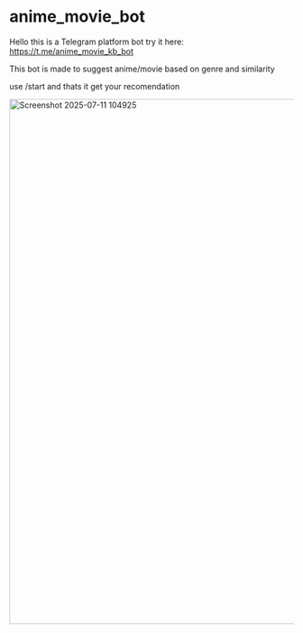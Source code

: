 # anime_movie_bot

Hello this is a Telegram platform bot try it here: https://t.me/anime_movie_kb_bot

This bot is made to suggest anime/movie based on genre and similarity

use /start and thats it get your recomendation

<img width="1446" height="929" alt="Screenshot 2025-07-11 104925" src="https://github.com/user-attachments/assets/0fd6172a-5d70-4035-a2d2-41a25a9278e5" />
